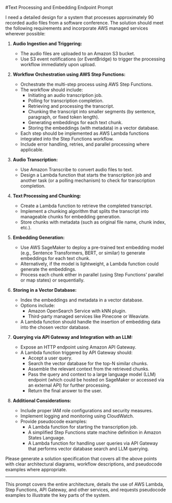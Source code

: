 #Text Processing and Embedding Endpoint Prompt

I need a detailed design for a system that processes approximately 90 recorded audio files from a software conference. The solution should meet the following requirements and incorporate AWS managed services wherever possible:

1. **Audio Ingestion and Triggering:**
   - The audio files are uploaded to an Amazon S3 bucket.
   - Use S3 event notifications (or EventBridge) to trigger the processing workflow immediately upon upload.

2. **Workflow Orchestration using AWS Step Functions:**
   - Orchestrate the multi-step process using AWS Step Functions.
   - The workflow should include:
     - Initiating an audio transcription job.
     - Polling for transcription completion.
     - Retrieving and processing the transcript.
     - Chunking the transcript into smaller segments (by sentence, paragraph, or fixed token length).
     - Generating embeddings for each text chunk.
     - Storing the embeddings (with metadata) in a vector database.
   - Each step should be implemented as AWS Lambda functions integrated into the Step Functions workflow.
   - Include error handling, retries, and parallel processing where applicable.

3. **Audio Transcription:**
   - Use Amazon Transcribe to convert audio files to text.
   - Design a Lambda function that starts the transcription job and another task (or a polling mechanism) to check for transcription completion.

4. **Text Processing and Chunking:**
   - Create a Lambda function to retrieve the completed transcript.
   - Implement a chunking algorithm that splits the transcript into manageable chunks for embedding generation.
   - Store chunks with metadata (such as original file name, chunk index, etc.).

5. **Embedding Generation:**
   - Use AWS SageMaker to deploy a pre-trained text embedding model (e.g., Sentence Transformers, BERT, or similar) to generate embeddings for each text chunk.
   - Alternatively, if the model is lightweight, a Lambda function could generate the embeddings.
   - Process each chunk either in parallel (using Step Functions’ parallel or map states) or sequentially.

6. **Storing in a Vector Database:**
   - Index the embeddings and metadata in a vector database.
   - Options include:
     - Amazon OpenSearch Service with kNN plugin.
     - Third-party managed services like Pinecone or Weaviate.
   - A Lambda function should handle the insertion of embedding data into the chosen vector database.

7. **Querying via API Gateway and Integration with an LLM:**
   - Expose an HTTP endpoint using Amazon API Gateway.
   - A Lambda function triggered by API Gateway should:
     - Accept a user query.
     - Search the vector database for the top-N similar chunks.
     - Assemble the relevant context from the retrieved chunks.
     - Pass the query and context to a large language model (LLM) endpoint (which could be hosted on SageMaker or accessed via an external API) for further processing.
     - Return the final answer to the user.
   
8. **Additional Considerations:**
   - Include proper IAM role configurations and security measures.
   - Implement logging and monitoring using CloudWatch.
   - Provide pseudocode examples:
     - A Lambda function for starting the transcription job.
     - A simplified Step Functions state machine definition in Amazon States Language.
     - A Lambda function for handling user queries via API Gateway that performs vector database search and LLM querying.

Please generate a solution specification that covers all the above points with clear architectural diagrams, workflow descriptions, and pseudocode examples where appropriate.

---

This prompt covers the entire architecture, details the use of AWS Lambda, Step Functions, API Gateway, and other services, and requests pseudocode examples to illustrate the key parts of the system.
